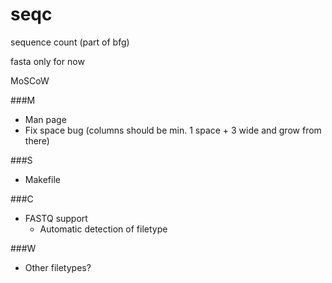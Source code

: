 # seqc
sequence count (part of bfg)

fasta only for now

MoSCoW

###M
- Man page
- Fix space bug (columns should be min. 1 space + 3 wide and grow from there)

###S
- Makefile

###C
- FASTQ support
  - Automatic detection of filetype

###W
- Other filetypes?
